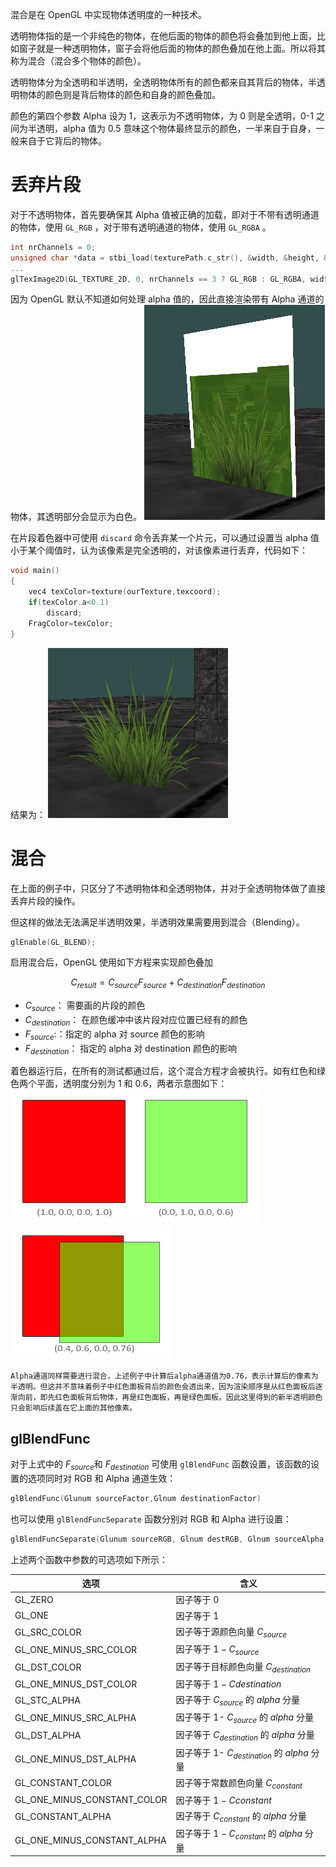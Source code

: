 混合是在 OpenGL 中实现物体透明度的一种技术。

透明物体指的是一个非纯色的物体，在他后面的物体的颜色将会叠加到他上面，比如窗子就是一种透明物体，窗子会将他后面的物体的颜色叠加在他上面。所以将其称为混合（混合多个物体的颜色）。

透明物体分为全透明和半透明，全透明物体所有的颜色都来自其背后的物体，半透明物体的颜色则是背后物体的颜色和自身的颜色叠加。

颜色的第四个参数 Alpha 设为 1，这表示为不透明物体，为 0 则是全透明，0-1 之间为半透明，alpha 值为 0.5 意味这个物体最终显示的颜色，一半来自于自身，一般来自于它背后的物体。

# 丢弃片段

对于不透明物体，首先要确保其 Alpha 值被正确的加载，即对于不带有透明通道的物体，使用 `GL_RGB` ，对于带有透明通道的物体，使用 `GL_RGBA` 。

```cpp
int nrChannels = 0;
unsigned char *data = stbi_load(texturePath.c_str(), &width, &height, &nrChannels, 0);
...
glTexImage2D(GL_TEXTURE_2D, 0, nrChannels == 3 ? GL_RGB : GL_RGBA, width, height, 0, nrChannels == 3 ? GL_RGB : GL_RGBA, GL_UNSIGNED_BYTE, data);
```

因为 OpenGL 默认不知道如何处理 alpha 值的，因此直接渲染带有 Alpha 通道的物体，其透明部分会显示为白色。
![|300](assets/LearnOpenGL-Ch%2017%20Blending/Untitled.png)

在片段着色器中可使用 `discard` 命令丢弃某一个片元，可以通过设置当 alpha 值小于某个阈值时，认为该像素是完全透明的，对该像素进行丢弃，代码如下：

```cpp
void main()
{
    vec4 texColor=texture(ourTexture,texcoord);
    if(texColor.a<0.1)
        discard;
    FragColor=texColor;
}
```

结果为：
![|300](assets/LearnOpenGL-Ch%2017%20Blending/Untitled%201.png)

# 混合

在上面的例子中，只区分了不透明物体和全透明物体，并对于全透明物体做了直接丢弃片段的操作。

但这样的做法无法满足半透明效果，半透明效果需要用到混合（Blending）。

```cpp
glEnable(GL_BLEND);
```

启用混合后，OpenGL 使用如下方程来实现颜色叠加

$$C_{result}= C_{source}F_{source}+C_{destination}F_{destination}$$

- $C_{source}$： 需要画的片段的颜色
- $C_{destination}$： 在颜色缓冲中该片段对应位置已经有的颜色
- $F_{source}$:：指定的 alpha 对 source 颜色的影响
- $F_{destination}$： 指定的 alpha 对 destination 颜色的影响

着色器运行后，在所有的测试都通过后，这个混合方程才会被执行。如有红色和绿色两个平面，透明度分别为 1 和 0.6，两者示意图如下：
![|400](assets/LearnOpenGL-Ch%2017%20Blending/Untitled%202.png)
![|400](assets/LearnOpenGL-Ch%2017%20Blending/Untitled%203.png)

```ad-warning
Alpha通道同样需要进行混合，上述例子中计算后alpha通道值为0.76，表示计算后的像素为半透明。但这并不意味着例子中红色面板背后的颜色会透出来，因为渲染顺序是从红色面板后逐渐向前，即先红色面板背后物体，再是红色面板，再是绿色面板。因此这里得到的新半透明颜色只会影响后续盖在它上面的其他像素。
```

## glBlendFunc

对于上式中的 $F_{source}$和 $F_{destination}$ 可使用 `glBlendFunc` 函数设置，该函数的设置的选项同时对 RGB 和 Alpha 通道生效：

```cpp
glBlendFunc(Glunum sourceFactor,Glnum destinationFactor)
```

也可以使用 `glBlendFuncSeparate` 函数分别对 RGB 和 Alpha 进行设置：

```cpp
glBlendFuncSeparate(Glunum sourceRGB, Glnum destRGB, Glnum sourceAlpha, Glnum destAlpha);
```

上述两个函数中参数的可选项如下所示：

| 选项                        | 含义                                          |
| --------------------------- | --------------------------------------------- |
| GL_ZERO                     | 因子等于 0                                    |
| GL_ONE                      | 因子等于 1                                    |
| GL_SRC_COLOR                | 因子等于源颜色向量 $C_{source}$               |
| GL_ONE_MINUS_SRC_COLOR      | 因子等于 $1-C_{source}$                       |
| GL_DST_COLOR                | 因子等于目标颜色向量 $C_{destination}$        |
| GL_ONE_MINUS_DST_COLOR      | 因子等于 $1-C{destination}$                   |
| GL_STC_ALPHA                | 因子等于 $C_{source}$ 的 $alpha$ 分量         |
| GL_ONE_MINUS_SRC_ALPHA      | 因子等于 1- $C_{source}$ 的 $alpha$ 分量      |
| GL_DST_ALPHA                | 因子等于 $C_{destination}$ 的 $alpha$ 分量    |
| GL_ONE_MINUS_DST_ALPHA      | 因子等于 1- $C_{destination}$ 的 $alpha$ 分量 |
| GL_CONSTANT_COLOR           | 因子等于常数颜色向量 $C_{constant}$           |
| GL_ONE_MINUS_CONSTANT_COLOR | 因子等于 $1- C{constant}$                     |
| GL_CONSTANT_ALPHA           | 因子等于 $C_{constant}$ 的 $alpha$ 分量       |
| GL_ONE_MINUS_CONSTANT_ALPHA | 因子等于 $1-C_{constant}$ 的 $alpha$ 分量     | 

